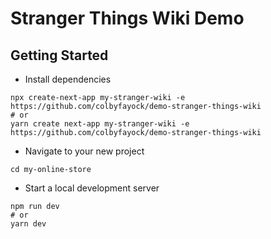 # Stranger Things Wiki Demo

## Getting Started

- Install dependencies

```
npx create-next-app my-stranger-wiki -e https://github.com/colbyfayock/demo-stranger-things-wiki
# or 
yarn create next-app my-stranger-wiki -e https://github.com/colbyfayock/demo-stranger-things-wiki
```

- Navigate to your new project

```
cd my-online-store
```

- Start a local development server

```
npm run dev
# or
yarn dev
```
